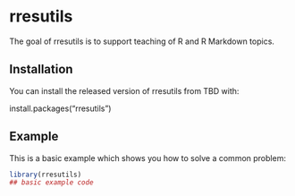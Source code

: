 
<!-- README.md is generated from README.Rmd. Please edit that file -->

# rresutils

<!-- badges: start -->
<!-- badges: end -->

The goal of rresutils is to support teaching of R and R Markdown topics.

## Installation

You can install the released version of rresutils from TBD with:

install.packages(“rresutils”)

## Example

This is a basic example which shows you how to solve a common problem:

``` r
library(rresutils)
## basic example code
```
